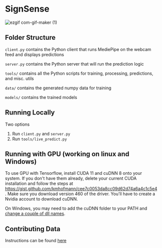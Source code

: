 # SignSense

![ezgif com-gif-maker (1)](https://user-images.githubusercontent.com/16534325/112094473-8e8e3780-8b58-11eb-8537-55809acf3d4f.gif)

## Folder Structure

`client.py` contains the Python client that runs MediePipe on the webcam feed and displays predictions

`server.py` contains the Python server that will run the prediction logic

`tools/` contains all the Python scripts for training, processing, predictions, and misc. utils

`data/` contains the generated numpy data for training

`models/` contains the trained models

## Running Locally

Two options
1. Run `client.py` and `server.py`
2. Run `tools/live_predict.py`

## Running with GPU (working on linux and Windows)

To use GPU with Tensorflow, install CUDA 11 and cuDNN 8 onto your system.
If you don't have them already, delete your current CUDA installation and follow the steps at https://gist.github.com/kmhofmann/cee7c0053da8cc09d62d74a6a4c1c5e4. 
Make sure you download version 460 of the driver. You'll have to create a Nvidia account to download cuDNN.

On Windows, you may need to add the cuDNN folder to your PATH and [change a couple of dll names](https://stackoverflow.com/questions/65608713/tensorflow-gpu-could-not-load-dynamic-library-cusolver64-10-dll-dlerror-cuso).

## Contributing Data
Instructions can be found [here](data_gen_inst.md)
